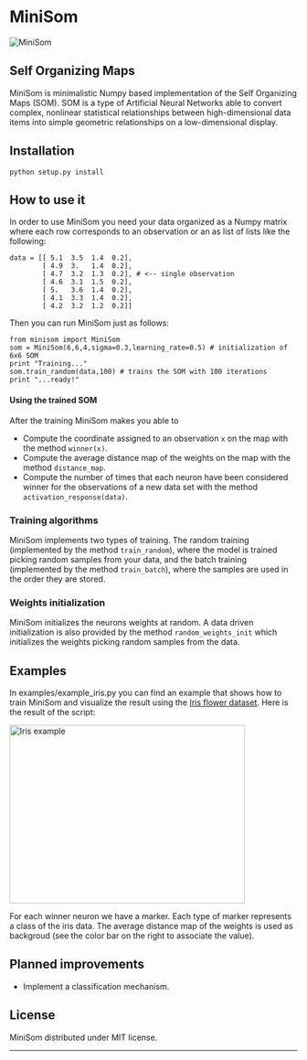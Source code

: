 MiniSom
====================

![MiniSom]( http://1.bp.blogspot.com/-tD8Kg6FEOcg/Uc_wjGZ7qaI/AAAAAAAAAo4/A4Q1_dbqVLo/s278/logo.png "MiniSom")

Self Organizing Maps
--------------------

MiniSom is minimalistic Numpy based implementation of the Self Organizing Maps (SOM). SOM is a type of Artificial Neural Networks able to convert complex, nonlinear statistical relationships between high-dimensional data items into simple geometric relationships on a low-dimensional display.

Installation
---------------------

    python setup.py install

How to use it
---------------------

In order to use MiniSom you need your data organized as a Numpy matrix where each row corresponds to an observation or an as list of lists like the following:

	data = [[ 5.1  3.5  1.4  0.2],
	        [ 4.9  3.   1.4  0.2],
	        [ 4.7  3.2  1.3  0.2], # <-- single observation
	        [ 4.6  3.1  1.5  0.2],
	        [ 5.   3.6  1.4  0.2],
	        [ 4.1  3.3  1.4  0.2],
	        [ 4.2  3.2  1.2  0.2]]	       

 Then you can run MiniSom just as follows:

    from minisom import MiniSom    
    som = MiniSom(6,6,4,sigma=0.3,learning_rate=0.5) # initialization of 6x6 SOM
    print "Training..."
    som.train_random(data,100) # trains the SOM with 100 iterations
    print "...ready!"

#### Using the trained SOM

After the training MiniSom makes you able to

* Compute the coordinate assigned to an observation `x` on the map with the method `winner(x)`.
* Compute the average distance map of the weights on the map with the method `distance_map`.
* Compute the number of times that each neuron have been considered winner for the observations of a new data set with the method `activation_response(data)`.

### Training algorithms

MiniSom implements two types of training. The random training (implemented by the method `train_random`), where the model is trained picking random samples from your data, and the batch training (implemented by the method `train_batch`), where the samples are used in the order they are stored.

### Weights initialization

MiniSom initializes the neurons weights at random. A data driven initialization is also provided by the method `random_weights_init` which initializes the weights picking random samples from the data.

Examples
---------------------
In examples/example_iris.py you can find an example that shows how to train MiniSom and visualize the result using the <a href="http://en.wikipedia.org/wiki/Iris_flower_data_set">Iris flower dataset</a>. Here is the result of the script:

<img src="http://1.bp.blogspot.com/-j6L__LOB-UI/Ud7BXLLonBI/AAAAAAAAAqU/yf7RYfAoGWM/s1600/iris.png" height="312" width="412" alt="Iris example">

For each winner neuron we have a marker. Each type of marker represents a class of the iris data. The average distance map of the weights is used as backgroud (see the color bar on the right to associate the value). 

Planned improvements
---------------------
* Implement a classification mechanism.

License
---------------------

MiniSom distributed under MIT license.

***
